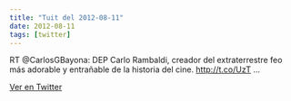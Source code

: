 ```yaml
---
title: "Tuit del 2012-08-11"
date: 2012-08-11
tags: [twitter]
---
```


RT @CarlosGBayona: DEP Carlo Rambaldi, creador del extraterrestre feo más adorable y entrañable de la historia del cine. http://t.co/UzT ...



[Ver en Twitter](https://twitter.com/i/web/status/234274023821934592)
